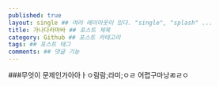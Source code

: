 ```yaml
---
published: true
layout: single ## 여러 레이아웃이 있다. "single", "splash" ...
title: 가나다라마바 ## 포스트 제목
category: Github ## 포스트 카테고리
tags: ## 포스트 태그
comments: ## 댓글 기능
---
```


###무엇이 문제인가아아ㅏㅇ람람;라미;ㅇㄹ
어렵구마낭ㄻㄹㅇ

